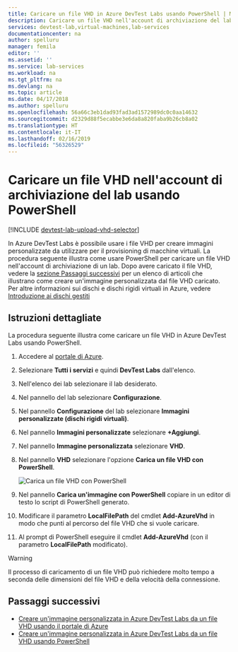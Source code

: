 ```yaml
---
title: Caricare un file VHD in Azure DevTest Labs usando PowerShell | Microsoft Docs
description: Caricare un file VHD nell'account di archiviazione del lab usando PowerShell
services: devtest-lab,virtual-machines,lab-services
documentationcenter: na
author: spelluru
manager: femila
editor: ''
ms.assetid: ''
ms.service: lab-services
ms.workload: na
ms.tgt_pltfrm: na
ms.devlang: na
ms.topic: article
ms.date: 04/17/2018
ms.author: spelluru
ms.openlocfilehash: 56a66c3eb1dad93fad3ad1572989dc0c0aa14632
ms.sourcegitcommit: d2329d88f5ecabbe3e6da8a820faba9b26cb8a02
ms.translationtype: HT
ms.contentlocale: it-IT
ms.lasthandoff: 02/16/2019
ms.locfileid: "56326529"
---
```

# <a name="upload-vhd-file-to-labs-storage-account-using-powershell"></a>Caricare un file VHD nell'account di archiviazione del lab usando PowerShell

[!INCLUDE [devtest-lab-upload-vhd-selector](../../includes/devtest-lab-upload-vhd-selector.md)]

In Azure DevTest Labs è possibile usare i file VHD per creare immagini personalizzate da utilizzare per il provisioning di macchine virtuali. La procedura seguente illustra come usare PowerShell per caricare un file VHD nell'account di archiviazione di un lab. Dopo avere caricato il file VHD, vedere la [sezione Passaggi successivi](#next-steps) per un elenco di articoli che illustrano come creare un'immagine personalizzata dal file VHD caricato. Per altre informazioni sui dischi e dischi rigidi virtuali in Azure, vedere [Introduzione ai dischi gestiti](../virtual-machines/linux/managed-disks-overview.md)

## <a name="step-by-step-instructions"></a>Istruzioni dettagliate

La procedura seguente illustra come caricare un file VHD in Azure DevTest Labs usando PowerShell. 

1. Accedere al [portale di Azure](https://go.microsoft.com/fwlink/p/?LinkID=525040).

1. Selezionare **Tutti i servizi** e quindi **DevTest Labs** dall'elenco.

1. Nell'elenco dei lab selezionare il lab desiderato.  

1. Nel pannello del lab selezionare **Configurazione**. 

1. Nel pannello **Configurazione** del lab selezionare **Immagini personalizzate (dischi rigidi virtuali)**.

1. Nel pannello **Immagini personalizzate** selezionare **+Aggiungi**. 

1. Nel pannello **Immagine personalizzata** selezionare **VHD**.

1. Nel pannello **VHD** selezionare l'opzione **Carica un file VHD con PowerShell**.

    ![Carica un file VHD con PowerShell](./media/devtest-lab-upload-vhd-using-powershell/upload-image-using-psh.png)

1. Nel pannello **Carica un'immagine con PowerShell** copiare in un editor di testo lo script di PowerShell generato.

1. Modificare il parametro **LocalFilePath** del cmdlet **Add-AzureVhd** in modo che punti al percorso del file VHD che si vuole caricare.

1. Al prompt di PowerShell eseguire il cmdlet **Add-AzureVhd** (con il parametro **LocalFilePath** modificato).

> [!WARNING] 
> 
> Il processo di caricamento di un file VHD può richiedere molto tempo a seconda delle dimensioni del file VHD e della velocità della connessione.

## <a name="next-steps"></a>Passaggi successivi

- [Creare un'immagine personalizzata in Azure DevTest Labs da un file VHD usando il portale di Azure](devtest-lab-create-template.md)
- [Creare un'immagine personalizzata in Azure DevTest Labs da un file VHD usando PowerShell](devtest-lab-create-custom-image-from-vhd-using-powershell.md)
